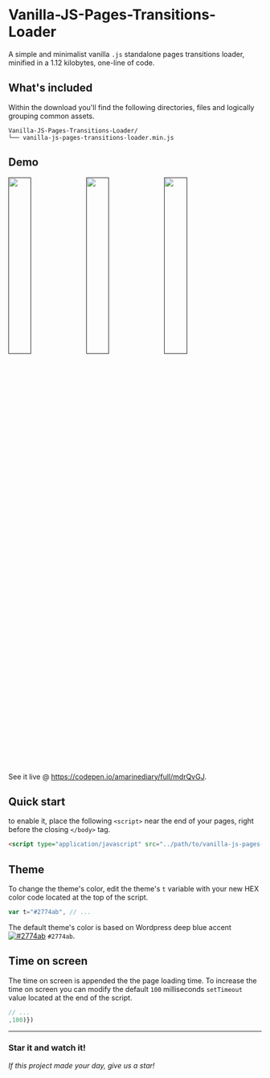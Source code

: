 # Vanilla-JS-Pages-Transitions-Loader

A simple and minimalist vanilla `.js` standalone pages transitions loader, minified in a 1.12 kilobytes, one-line of code.

## What's included

Within the download you'll find the following directories, files and logically grouping common assets.

```
Vanilla-JS-Pages-Transitions-Loader/
└── vanilla-js-pages-transitions-loader.min.js
```

## Demo

[<img src="https://i.ibb.co/L68sYxD/Vanilla-js-pages-transitions-loader-ressource-1.gif" width="30%"></img>]()
[<img src="https://i.ibb.co/ZH4PXWZ/vanilla-js-pages-transitions-loader-ressource-2.gif" width="30%"></img>]()
[<img src="https://i.ibb.co/J7y9BYy/vanilla-js-pages-transitions-loader-ressource-3.gif" width="30%"></img>]()

See it live @ https://codepen.io/amarinediary/full/mdrQvGJ.

## Quick start

to enable it, place the following `<script>` near the end of your pages, right before the closing `</body>` tag.

```html
<script type="application/javascript" src="../path/to/vanilla-js-pages-transitions-loader.min.js"></script>
```

## Theme

To change the theme's color, edit the theme's ` t ` variable with your new HEX color code located at the top of the script.

```js
var t="#2774ab", // ...
```

The default theme's color is based on Wordpress deep blue accent [![#2774ab](https://via.placeholder.com/15/2774ab/000000?text=+)]() `#2774ab`.

## Time on screen

The time on screen is appended the the page loading time. To increase the time on screen you can modify the default `100` milliseconds `setTimeout` value located at the end of the script.
```js
// ...
,100)})
```

___
### Star it and watch it! 

*If this project made your day, give us a star!*

